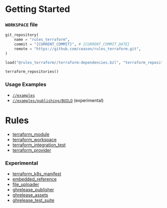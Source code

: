 
# Getting Started

### `WORKSPACE` file
```python
git_repository(
    name = "rules_terraform",
    commit = "{CURRENT_COMMIT}", # {CURRENT_COMMIT_DATE}
    remote = "https://github.com/ceason/rules_terraform.git",
)

load("@rules_terraform//terraform:dependencies.bzl", "terraform_repositories")

terraform_repositories()
```

### Usage Examples
- [`//examples`](examples/)
- [`//examples/publishing/BUILD`](examples/publishing/BUILD) (experimental)

# Rules

- [terraform_module](#terraform_module)
- [terraform_workspace](#terraform_workspace)
- [terraform_integration_test](#terraform_integration_test)
- [terraform_provider](#terraform_provider)

### Experimental

- [terraform_k8s_manifest](#terraform_k8s_manifest)
- [embedded_reference](#embedded_reference)
- [file_uploader](#file_uploader)
- [ghrelease_publisher](#ghrelease_publisher)
- [ghrelease_assets](#ghrelease_assets)
- [ghrelease_test_suite](#ghrelease_test_suite)

